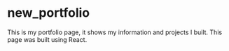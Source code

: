 # new_portfolio
This is my portfolio page, it shows my information and projects I built. This page was built using React.
